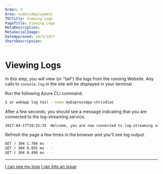 ```yaml
---
Order: 5
Area: nodejsdeployment
TOCTitle: Viewing Logs
PageTitle: Viewing Logs
MetaDescription:
MetaSocialImage:
DateApproved: 10/5/2017
ShortDescription:
---
```

# Viewing Logs

In this step, you will view (or "tail") the logs from the running Website. Any calls to `console.log` in the site will be displayed in your terminal.

Run the following Azure CLI command.

```bash
$ az webapp log tail --name myExpressApp-chrisdias
```

After a few seconds, you should see a message indicating that you are connected to the log-streaming service.

```bash
2017-04-17T19:55:35  Welcome, you are now connected to log-streaming service.
```

Refresh the page a few times in the browser and you'll see log output.

```bash
GET / 304 1.704 ms - -
GET / 304 0.935 ms - -
GET / 304 0.490 ms - -
```

----

 <a class="tutorial-next-btn" href="/tutorials/nodejs-deployment/publishing-changes">I can see my logs</a> <a class="tutorial-feedback-btn" onclick="reportIssue('node-deployment', 'tailing-logs')" href="javascript:void(0)">I ran into an issue</a>